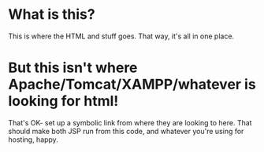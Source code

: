 # What is this?
This is where the HTML and stuff goes. That way, it's all in one place.

# But this isn't where Apache/Tomcat/XAMPP/whatever is looking for html!
That's OK- set up a symbolic link from where they are looking to here. That should make both JSP run from this code, and whatever you're using for hosting, happy.
